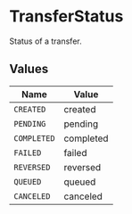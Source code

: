 # TransferStatus

Status of a transfer.


## Values

| Name        | Value       |
| ----------- | ----------- |
| `CREATED`   | created     |
| `PENDING`   | pending     |
| `COMPLETED` | completed   |
| `FAILED`    | failed      |
| `REVERSED`  | reversed    |
| `QUEUED`    | queued      |
| `CANCELED`  | canceled    |